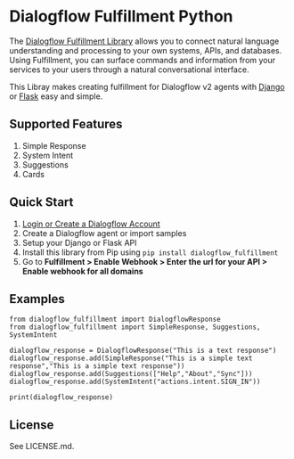 # Dialogflow Fulfillment Python


The <a href="">Dialogflow Fulfillment Library</a> allows you to connect natural language understanding and processing to your own systems, APIs, and databases. Using Fulfillment, you can surface commands and information from your services to your users through a natural conversational interface.

This Libray makes creating fulfillment for Dialogflow v2 agents with <a href="">Django</a> or <a href="">Flask</a> easy and simple.

## Supported Features

<ol>
    <li>Simple Response</li>
    <li>System Intent</li>
    <li>Suggestions</li>
    <li>Cards</li>
</ol>

## Quick Start

1. <a href="https://console.dialogflow.com/api-client/#/login">Login or Create a Dialogflow Account</a>
2. Create a Dialogflow agent or import samples
3. Setup your Django or Flask API</a>
4. Install this library from Pip using `pip install dialogflow_fulfillment`
5. Go to <b>Fulfillment > Enable Webhook > Enter the url for your API > Enable webhook for all domains</b> 

## Examples

```
from dialogflow_fulfillment import DialogflowResponse
from dialogflow_fulfillment import SimpleResponse, Suggestions, SystemIntent

dialogflow_response = DialogflowResponse("This is a text response")
dialogflow_response.add(SimpleResponse("This is a simple text response","This is a simple text response"))
dialogflow_response.add(Suggestions(["Help","About","Sync"]))
dialogflow_response.add(SystemIntent("actions.intent.SIGN_IN"))

print(dialogflow_response)
```

## License
See LICENSE.md.